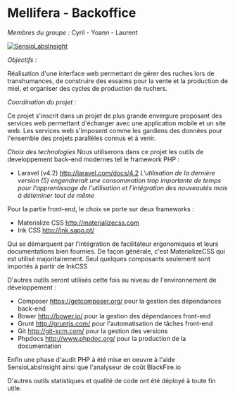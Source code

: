 # Mellifera - Backoffice

_Membres du groupe :_
Cyril - Yoann - Laurent

[![SensioLabsInsight](https://insight.sensiolabs.com/projects/25e2b5cb-c6e7-4cd9-81d5-f6ad53d64a1a/big.png)](https://insight.sensiolabs.com/projects/25e2b5cb-c6e7-4cd9-81d5-f6ad53d64a1a)

_Objectifs :_

Réalisation d'une interface web permettant de gérer des ruches lors de transhumances, de construire des essaims pour la vente et la production de miel, et organiser des cycles de production de ruchers.

_Coordination du projet :_

Ce projet s'inscrit dans un projet de plus grande envergure proposant des services web permettant d'échanger avec une application mobile et un site web.
Les services web s'imposent comme les gardiens des données pour l'ensemble des projets parallèles connus et à venir.

_Choix des technologies_
Nous utiliserons dans ce projet les outils de developpement back-end modernes tel le framework PHP :

*  Laravel (v4.2) http://laravel.com/docs/4.2
_L'utilisation de la dernière version (5) engendrerait une consommation trop importante de temps pour l'apprentissage de l'utilisation et l'intégration des nouveautés mais à déteminer tout de même_

Pour la partie front-end, le choix se porte sur deux frameworks :

*  Materialize CSS http://materializecss.com
*  Ink CSS http://ink.sapo.pt/

Qui se démarquent par l'intégration de facilitateur ergonomiques et leurs documentations bien fournies.
De façon générale, c'est MaterializeCSS qui est utilisé majoritairement. Seul quelques composants seulement sont importés à partir de InkCSS

D'autres outils seront utilisés cette fois au niveau de l'environnement de développement :

*  Composer https://getcomposer.org/ pour la gestion des dépendances back-end
*  Bower http://bower.io/ pour la gestion des dépendances front-end
*  Grunt http://gruntjs.com/ pour l'automatisation de tâches front-end
*  Git http://git-scm.com/ pour la gestion des versions
*  Phpdocs http://www.phpdoc.org/ pour la production de la documentation

Enfin une phase d'audit PHP à été mise en oeuvre à l'aide SensioLabsInsight ainsi que l'analyseur de coût BlackFire.io

D'autres outils statistiques et qualité de code ont été déployé à toute fin utile.


